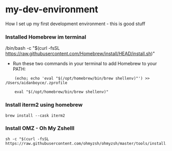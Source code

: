 # my-dev-environment
How I set up my first development environment - this is good stuff


### Installed Homebrew im terminal

/bin/bash -c "$(curl -fsSL https://raw.githubusercontent.com/Homebrew/install/HEAD/install.sh)"

- Run these two commands in your terminal to add Homebrew to your PATH:
```
    (echo; echo 'eval "$(/opt/homebrew/bin/brew shellenv)"') >> /Users/aidanboyce/.zprofile
```

```
    eval "$(/opt/homebrew/bin/brew shellenv)"
```

### Install iterm2 using homebrew

```
brew install --cask iterm2
````

### Install OMZ - Oh My Zshelll

```
sh -c "$(curl -fsSL https://raw.githubusercontent.com/ohmyzsh/ohmyzsh/master/tools/install.sh)"
```
